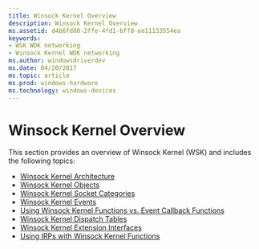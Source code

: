 ```yaml
---
title: Winsock Kernel Overview
description: Winsock Kernel Overview
ms.assetid: d4b6fd60-2ffe-4fd1-bff8-ee11133554ea
keywords:
- WSK WDK networking
- Winsock Kernel WDK networking
ms.author: windowsdriverdev
ms.date: 04/20/2017
ms.topic: article
ms.prod: windows-hardware
ms.technology: windows-devices
---
```


# Winsock Kernel Overview


This section provides an overview of Winsock Kernel (WSK) and includes the following topics:

-   [Winsock Kernel Architecture](winsock-kernel-architecture.md)
-   [Winsock Kernel Objects](winsock-kernel-objects.md)
-   [Winsock Kernel Socket Categories](winsock-kernel-socket-categories.md)
-   [Winsock Kernel Events](winsock-kernel-events.md)
-   [Using Winsock Kernel Functions vs. Event Callback Functions](using-winsock-kernel-functions-vs--event-callback-functions.md)
-   [Winsock Kernel Dispatch Tables](winsock-kernel-dispatch-tables.md)
-   [Winsock Kernel Extension Interfaces](winsock-kernel-extension-interfaces.md)
-   [Using IRPs with Winsock Kernel Functions](using-irps-with-winsock-kernel-functions.md)

 

 





